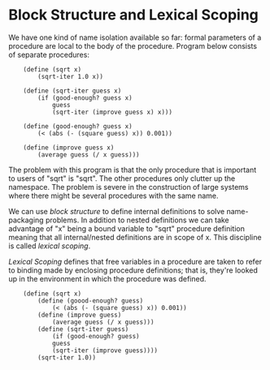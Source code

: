 <h1>Block Structure and Lexical Scoping</h1>

We have one kind of name isolation available so far: formal parameters 
of a procedure are local to the body of the procedure. Program below consists of 
separate procedures:

```
    (define (sqrt x)
        (sqrt-iter 1.0 x))
    
    (define (sqrt-iter guess x)
        (if (good-enough? guess x)
            guess
            (sqrt-iter (improve guess x) x)))

    (define (good-enough? guess x)
        (< (abs (- (square guess) x)) 0.001))
    
    (define (improve guess x)
        (average guess (/ x guess)))
```

The problem with this program is that the only procedure that is important to 
users of "sqrt" is "sqrt". The other procedures only clutter up the namespace.
The problem is severe in the construction of large systems where there might be 
several procedures with the same name. 

We can use *block structure* to define internal definitions to solve
name-packaging problems. In addition to nested definitions we can take advantage
of "x" being a bound variable to "sqrt" procedure definition meaning that all 
internal/nested definitions are in scope of x. This discipline is called 
*lexical scoping*. 

*Lexical Scoping* defines that free variables in a procedure are taken to refer 
to binding made by enclosing procedure definitions; that is, they're looked up
in the environment in which the procedure was defined. 

```
    (define (sqrt x)
        (define (goood-enough? guess)
            (< (abs (- (square guess) x)) 0.001))
        (define (improve guess)
            (average guess (/ x guess)))
        (define (sqrt-iter guess)
            (if (good-enough? guess)
            guess 
            (sqrt-iter (improve guess))))
        (sqrt-iter 1.0))
```